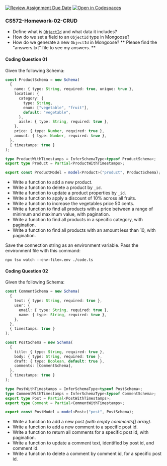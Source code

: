 [![Review Assignment Due Date](https://classroom.github.com/assets/deadline-readme-button-22041afd0340ce965d47ae6ef1cefeee28c7c493a6346c4f15d667ab976d596c.svg)](https://classroom.github.com/a/TTal0Qro)
[![Open in Codespaces](https://classroom.github.com/assets/launch-codespace-2972f46106e565e64193e422d61a12cf1da4916b45550586e14ef0a7c637dd04.svg)](https://classroom.github.com/open-in-codespaces?assignment_repo_id=17333585)

### CS572-Homework-02-CRUD

- Define what is [`ObjectId`](https://www.mongodb.com/docs/manual/reference/bson-types/#objectid) and what data it includes?
- How do we set a field to an `ObjectId` type in Mongoose?
- How do we generate a new `ObjectId` in Mongoose?
  ** Please find the "answers.txt" file to see my answers. **

#### Coding Question 01

Given the following Schema:

```typescript
const ProductSchema = new Schema(
  {
    name: { type: String, required: true, unique: true },
    location: {
      category: {
        type: String,
        enum: ["vegetable", "fruit"],
        default: "vegetable",
      },
      aisle: { type: String, required: true },
    },
    price: { type: Number, required: true },
    amount: { type: Number, required: true },
  },
  { timestamps: true }
);

type ProductWithTimestamps = InferSchemaType<typeof ProductSchema>;
export type Product = Partial<ProductWithTimestamps>;

export const ProductModel = model<Product>("product", ProductSchema);
```

- Write a function to add a new product.
- Write a function to delete a product by `_id`.
- Write a function to update a product properties by `_id`.
- Write a function to apply a discount of 10% across all fruits.
- Write a function to increase the vegetables price 50 cents.
- Write a function to find all products with a price between a range of minimum and maximum value, with pagination.
- Write a function to find all products in a specific category, with pagination.
- Write a function to find all products with an amount less than 10, with pagination.

Save the connection string as an environment variable. Pass the environment file with this command:

```
npx tsx watch --env-file=.env ./code.ts
```

#### Coding Question 02

Given the following Schema:

```typescript
const CommentSchema = new Schema(
  {
    text: { type: String, required: true },
    user: {
      email: { type: String, required: true },
      name: { type: String, required: true },
    },
  },
  { timestamps: true }
);

const PostSchema = new Schema(
  {
    title: { type: String, required: true },
    body: { type: String, required: true },
    draft: { type: Boolean, default: true },
    comments: [CommentSchema],
  },
  { timestamps: true }
);

type PostWithTimestamps = InferSchemaType<typeof PostSchema>;
type CommentWithTimestamps = InferSchemaType<typeof CommentSchema>;
export type Post = Partial<PostWithTimestamps>;
export type Comment = Partial<CommentWithTimestamps>;

export const PostModel = model<Post>("post", PostSchema);
```

- Write a function to add a new post _(with empty comments[] array)_.
- Write a function to add a new comment to a specific post id.
- Write a function to return all comments for a specific post id, with pagination.
- Write a function to update a comment text, identified by post id, and comment id.
- Write a function to delete a comment by comment id, for a specific post id.

